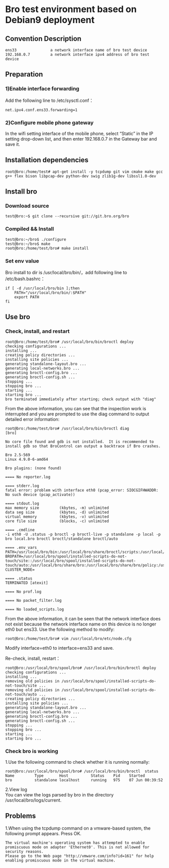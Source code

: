 # Bro test environment based on Debian9 deployment  

## Convention Description  
```
ens33               a network interface name of bro test device   
192.168.0.7         a network interface ipv4 address of bro test device    
```

## Preparation 
### 1)Enable interface forwarding 
Add the following line to /etc/sysctl.conf： 
```
net.ipv4.conf.ens33.forwarding=1 
```

### 2)Configure mobile phone gateway 

In the wifi setting interface of the mobile phone, select “Static” in the IP setting drop-down list, and then enter 192.168.0.7 in the Gateway bar and save it.

## Installation dependencies  
```
root@bro:/home/test# apt-get install -y tcpdump git vim cmake make gcc g++ flex bison libpcap-dev python-dev swig zlib1g-dev libssl1.0-dev 
```

## Install bro

### Download source  
```
test@bro:~$ git clone --recursive git://git.bro.org/bro 
``` 

### Compiled && Install 
```
test@bro:~/bro$ ./configure 
test@bro:~/bro$ make 
root@bro:/home/test/bro# make install 
```

### Set env value  

Bro install to dir is /usr/local/bro/bin/，add following line to /etc/bash.bashrc：
``` 
if [ -d /usr/local/bro/bin ];then
	PATH="/usr/local/bro/bin/:$PATH"
	export PATH
fi
``` 

## Use bro 

### Check, install, and restart  
```
root@bro:/home/test/bro# /usr/local/bro/bin/broctl deploy
checking configurations ...
installing ...
creating policy directories ...
installing site policies ...
generating standalone-layout.bro ...
generating local-networks.bro ...
generating broctl-config.bro ...
generating broctl-config.sh ...
stopping ...
stopping bro ...
starting ...
starting bro ...
bro terminated immediately after starting; check output with "diag"
```

From the above information, you can see that the inspection work is interrupted and you are prompted to 
use the diag command to output detailed error information: 
```
root@bro:/home/test/bro# /usr/local/bro/bin/broctl diag
[bro]

No core file found and gdb is not installed.  It is recommended to
install gdb so that BroControl can output a backtrace if Bro crashes.

Bro 2.5-569
Linux 4.9.0-6-amd64

Bro plugins: (none found)

==== No reporter.log

==== stderr.log
fatal error: problem with interface eth0 (pcap_error: SIOCGIFHWADDR: No such device (pcap_activate))

==== stdout.log
max memory size         (kbytes, -m) unlimited
data seg size           (kbytes, -d) unlimited
virtual memory          (kbytes, -v) unlimited
core file size          (blocks, -c) unlimited

==== .cmdline
-i eth0 -U .status -p broctl -p broctl-live -p standalone -p local -p bro local.bro broctl broctl/standalone broctl/auto

==== .env_vars
PATH=/usr/local/bro/bin:/usr/local/bro/share/broctl/scripts:/usr/local/sbin:/usr/local/bin:/usr/sbin:/usr/bin:/sbin:/bin
BROPATH=/usr/local/bro/spool/installed-scripts-do-not-touch/site::/usr/local/bro/spool/installed-scripts-do-not-touch/auto:/usr/local/bro/share/bro:/usr/local/bro/share/bro/policy:/usr/local/bro/share/bro/site
CLUSTER_NODE=

==== .status
TERMINATED [atexit]

==== No prof.log

==== No packet_filter.log

==== No loaded_scripts.log
```

From the above information, it can be seen that the network interface does not exist 
because the network interface name on this device is no longer eth0 but ens33.
Use the following method to modify:

```
root@bro:/home/test/bro# vim /usr/local/bro/etc/node.cfg 
```
Modify interface=eth0 to interface=ens33 and save. 

Re-check, install, restart：

```
root@bro:/usr/local/bro/spool/bro# /usr/local/bro/bin/broctl deploy
checking configurations ...
installing ...
removing old policies in /usr/local/bro/spool/installed-scripts-do-not-touch/site ...
removing old policies in /usr/local/bro/spool/installed-scripts-do-not-touch/auto ...
creating policy directories ...
installing site policies ...
generating standalone-layout.bro ...
generating local-networks.bro ...
generating broctl-config.bro ...
generating broctl-config.sh ...
stopping ...
stopping bro ...
starting ...
starting bro ...
```

### Check bro is working 

1.Use the following command to check whether it is running normally: 
```
root@bro:/usr/local/bro/spool/bro# /usr/local/bro/bin/broctl  status
Name         Type       Host          Status    Pid    Started
bro          standalone localhost     running   975    07 Jun 00:39:52
```

2.View log  
You can view the logs parsed by bro in the directory /usr/local/bro/logs/current. 

## Problems 
1.When using the tcpdump command on a vmware-based system, the following prompt appears. Press OK.  
``` 
The virtual machine's operating system has attempted to enable promiscuous mode on adapter 'Ethernet0'. This is not allowed for security reasons.
Please go to the Web page "http://vmware.com/info?id=161" for help enabling promiscuous mode in the virtual machine.
```


